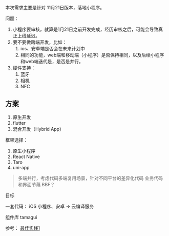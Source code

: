 
本次需求主要是针对 11月21日版本，落地小程序。

问题：

1. 小程序要审核，就算是1月21日之前开发完成，经历审核之后，可能会导致真正上线延迟。
2. 要不要做跨端开发，比如：
	1. ios、安卓端是否会在未来计划中
	2. 相同的功能，web端和移动端（小程序）是否保持相同，以及后续小程序和web端迭代是，是否是并行。
3. 硬件支持：
	1. 蓝牙
	2. 相机
	3. NFC

## 方案

1. 原生开发
2. flutter
3. 混合开发（Hybrid App）

框架选择：
1. 原生小程序
2. React Native
3. Taro
4. uni-app
> 多端并行，考虑代码多端复用场景，针对不同平台的差异化代码
> 业务代码和界面节藕 BBF？

目标

一套代码： iOS 小程序、安卓 => 云编译服务

组件库
tamagui




参考：
[最佳实践1](https://github.com/mcuking/mobile-web-best-practice)

